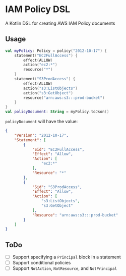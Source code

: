 # IAM Policy DSL
A Kotlin DSL for creating AWS IAM Policy documents

## Usage
```kotlin
val myPolicy: Policy = policy("2012-10-17") {
    statement("EC2FullAccess") {
        effect(ALLOW)
        action("ec2:*")
        resource("*")
    }
    statement("S3ProdAccess") {
        effect(ALLOW)
        action("s3:ListObjects")
        action("s3:GetObject")
        resource("arn:aws:s3:::prod-bucket")
    }
}
val policyDocument: String = myPolicy.toJson()
```
`policyDocument` will have the value:
```json
{
    "Version": "2012-10-17",
    "Statement": [
        {
            "Sid": "EC2FullAccess",
            "Effect": "Allow",
            "Action": [
                "ec2:*"
            ],
            "Resource": "*"
        },
        {
            "Sid": "S3ProdAccess",
            "Effect": "Allow",
            "Action": [
                "s3:ListObjects",
                "s3:GetObject"
            ],
            "Resource": "arn:aws:s3:::prod-bucket"
        }
    ]
}
```

## ToDo
- [ ] Support specifying a `Principal` block in a statement
- [ ] Support conditional policies
- [ ] Support `NotAction`, `NotResource`, and `NotPrincipal`
